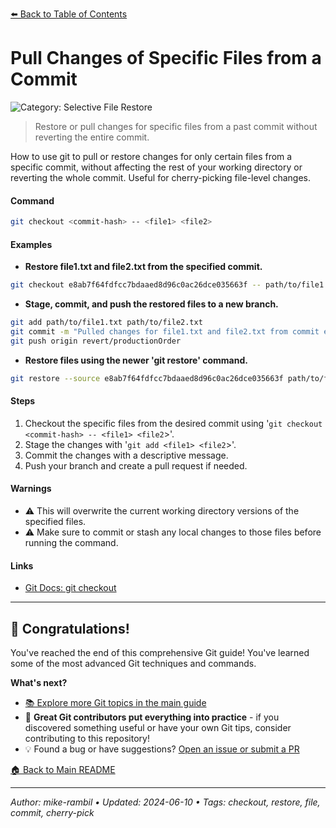 [⬅️ Back to Table of Contents](https://github.com/mike-rambil/Advanced-Git/blob/main/README.md#pull-changes-of-specific-files-from-a-commit)

# Pull Changes of Specific Files from a Commit


![Category: Selective File Restore](https://img.shields.io/badge/Category-Selective%20File%20Restore-blue)
> Restore or pull changes for specific files from a past commit without reverting the entire commit.

How to use git to pull or restore changes for only certain files from a specific commit, without affecting the rest of your working directory or reverting the whole commit. Useful for cherry-picking file-level changes.


#### Command
```sh
git checkout <commit-hash> -- <file1> <file2>
```

#### Examples
- **Restore file1.txt and file2.txt from the specified commit.** 

 ```sh
git checkout e8ab7f64fdfcc7bdaaed8d96c0ac26dce035663f -- path/to/file1.txt path/to/file2.txt 
 ```
- **Stage, commit, and push the restored files to a new branch.** 

 ```sh
git add path/to/file1.txt path/to/file2.txt
git commit -m "Pulled changes for file1.txt and file2.txt from commit e8ab7f64"
git push origin revert/productionOrder 
 ```
- **Restore files using the newer 'git restore' command.** 

 ```sh
git restore --source e8ab7f64fdfcc7bdaaed8d96c0ac26dce035663f path/to/file1.txt path/to/file2.txt 
 ```


#### Steps
1. Checkout the specific files from the desired commit using '`git checkout <commit-hash> -- <file1> <file2`>'.
2. Stage the changes with '`git add <file1> <file2`>'.
3. Commit the changes with a descriptive message.
4. Push your branch and create a pull request if needed.


#### Warnings
- ⚠️ This will overwrite the current working directory versions of the specified files.
- ⚠️ Make sure to commit or stash any local changes to those files before running the command.


#### Links
- [Git Docs: git checkout](https://git-scm.com/docs/git-checkout)


---

## 🎉 Congratulations!

You've reached the end of this comprehensive Git guide! You've learned some of the most advanced Git techniques and commands.

**What's next?**
- [📚 Explore more Git topics in the main guide](https://github.com/mike-rambil/Advanced-Git/blob/main/README.md)
- 🚀 **Great Git contributors put everything into practice** - if you discovered something useful or have your own Git tips, consider contributing to this repository!
- 💡 Found a bug or have suggestions? [Open an issue or submit a PR](https://github.com/mike-rambil/Advanced-Git/blob/main/README.md#contributors--credits)

[🏠 Back to Main README](https://github.com/mike-rambil/Advanced-Git/blob/main/README.md)

---

_Author: mike-rambil • Updated: 2024-06-10 • Tags: checkout, restore, file, commit, cherry-pick_
